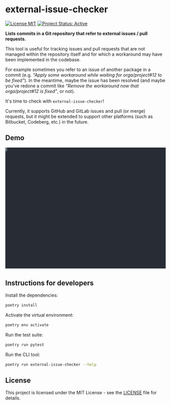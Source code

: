 # external-issue-checker

[![License MIT](https://img.shields.io/badge/Licence-MIT-green)](./LICENSE)
[![Project Status: Active](https://www.repostatus.org/badges/latest/active.svg)](https://www.repostatus.org/#active)

**Lists commits in a Git repository that refer to external issues / pull requests.**

This tool is useful for tracking issues and pull requests that are not managed within
the repository itself  and for which a workaround may have been implemented in the
codebase.

For example sometimes you refer to an issue of another package in a commit
(e.g. *“Apply some workaround while waiting for orga/project#12 to be fixed”*).
In the meantime, maybe the issue has been resolved (and maybe you've redone a commit
like *"Remove the workaround now that orga/project#12 is fixed"*, or not).

It's time to check with `external-issue-checker`!

Currently, it supports GitHub and GitLab issues and pull (or merge) requests, but it
might be extended to support other platforms (such as Bitbucket, Codeberg, etc.) in
the future.

## Demo

![Demo showing terminal being recorded](./misc/demo.svg)

## Instructions for developers

Install the dependencies:

```bash
poetry install
```

Activate the virtual environment:

```bash
poetry env activate
```

Run the test suite:

```bash
poetry run pytest
```

Run the CLI tool:

```bash
poetry run external-issue-checker --help
```

## License

This project is licensed under the MIT License - see the [LICENSE](./LICENSE) file for details.
